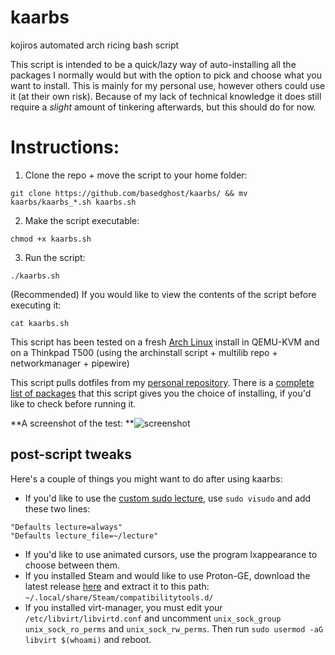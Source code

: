 # kaarbs
kojiros automated arch ricing bash script

This script is intended to be a quick/lazy way of auto-installing all the packages I normally would but with the option to pick and choose what you want to install. This is mainly for my personal use, however others could use it (at their own risk). Because of my lack of technical knowledge it does still require a *slight* amount of tinkering afterwards, but this should do for now.

# Instructions:
1. Clone the repo + move the script to your home folder:
```
git clone https://github.com/basedghost/kaarbs/ && mv kaarbs/kaarbs_*.sh kaarbs.sh
```
2. Make the script executable:
```
chmod +x kaarbs.sh
```
3. Run the script:
```
./kaarbs.sh
```
(Recommended) If you would like to view the contents of the script before executing it:
```
cat kaarbs.sh
```

This script has been tested on a fresh [Arch Linux](https://archlinux.org/download/) install in QEMU-KVM and on a Thinkpad T500 (using the archinstall script + multilib repo + networkmanager + pipewire)

This script pulls dotfiles from my [personal repository](https://github.com/basedghost/dotfiles/).
There is a [complete list of packages](PACKAGES.md) that this script gives you the choice of installing, if you'd like to check before running it.

**A screenshot of the test:
**![screenshot](https://user-images.githubusercontent.com/111021033/200684659-681723c1-ddcb-43f0-a3fd-d295df2ae991.png)

## post-script tweaks

Here's a couple of things you might want to do after using kaarbs:
- If you'd like to use the [custom sudo lecture](https://github.com/basedghost/dotfiles/blob/main/lecture), use ```sudo visudo``` and add these two lines: 
```
"Defaults lecture=always"
"Defaults lecture_file=~/lecture"
```
- If you'd like to use animated cursors, use the program lxappearance to choose between them.
- If you installed Steam and would like to use Proton-GE, download the latest release [here](https://github.com/GloriousEggroll/proton-ge-custom/releases/latest/) and extract it to this path:
`~/.local/share/Steam/compatibilitytools.d/`
- If you installed virt-manager, you must edit your `/etc/libvirt/libvirtd.conf` and uncomment `unix_sock_group` `unix_sock_ro_perms` and `unix_sock_rw_perms`.
Then run ```sudo usermod -aG libvirt $(whoami)``` and reboot.
